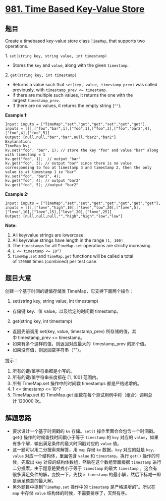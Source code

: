 # [981. Time Based Key-Value Store](https://leetcode.com/problems/time-based-key-value-store/)


## 题目

Create a timebased key-value store class `TimeMap`, that supports two operations.

1. `set(string key, string value, int timestamp)`

- Stores the `key` and `value`, along with the given `timestamp`.

2. `get(string key, int timestamp)`

- Returns a value such that `set(key, value, timestamp_prev)` was called previously, with `timestamp_prev <= timestamp`.
- If there are multiple such values, it returns the one with the largest `timestamp_prev`.
- If there are no values, it returns the empty string (`""`).

**Example 1:**

    Input: inputs = ["TimeMap","set","get","get","set","get","get"], inputs = [[],["foo","bar",1],["foo",1],["foo",3],["foo","bar2",4],["foo",4],["foo",5]]
    Output: [null,null,"bar","bar",null,"bar2","bar2"]
    Explanation:   
    TimeMap kv;   
    kv.set("foo", "bar", 1); // store the key "foo" and value "bar" along with timestamp = 1   
    kv.get("foo", 1);  // output "bar"   
    kv.get("foo", 3); // output "bar" since there is no value corresponding to foo at timestamp 3 and timestamp 2, then the only value is at timestamp 1 ie "bar"   
    kv.set("foo", "bar2", 4);   
    kv.get("foo", 4); // output "bar2"   
    kv.get("foo", 5); //output "bar2"

**Example 2:**

    Input: inputs = ["TimeMap","set","set","get","get","get","get","get"], inputs = [[],["love","high",10],["love","low",20],["love",5],["love",10],["love",15],["love",20],["love",25]]
    Output: [null,null,null,"","high","high","low","low"]

**Note:**

1. All key/value strings are lowercase.
2. All key/value strings have length in the range `[1, 100]`
3. The `timestamps` for all `TimeMap.set` operations are strictly increasing.
4. `1 <= timestamp <= 10^7`
5. `TimeMap.set` and `TimeMap.get` functions will be called a total of `120000` times (combined) per test case.

## 题目大意

创建一个基于时间的键值存储类 TimeMap，它支持下面两个操作：

1. set(string key, string value, int timestamp)

- 存储键 key、值 value，以及给定的时间戳 timestamp。

2. get(string key, int timestamp)

- 返回先前调用 set(key, value, timestamp_prev) 所存储的值，其中 timestamp_prev <= timestamp。
- 如果有多个这样的值，则返回对应最大的  timestamp_prev 的那个值。
- 如果没有值，则返回空字符串（""）。

提示：

1. 所有的键/值字符串都是小写的。
2. 所有的键/值字符串长度都在 [1, 100] 范围内。
3. 所有 TimeMap.set 操作中的时间戳 timestamps 都是严格递增的。
4. 1 <= timestamp <= 10^7
5. TimeMap.set 和 TimeMap.get 函数在每个测试用例中将（组合）调用总计 120000 次。


## 解题思路

- 要求设计一个基于时间戳的 `kv` 存储。`set()` 操作里面会会包含一个时间戳。get() 操作的时候查找时间戳小于等于 `timestamp` 的 `key` 对应的 `value`，如果有多个解，输出满足条件的最大时间戳对应的 `value` 值。
- 这一题可以用二分搜索来解答，用 `map` 存储 `kv` 数据，`key` 对应的就是 `key`，`value` 对应一个结构体，里面包含 `value` 和 `timestamp`。执行 `get()` 操作的时候，先取出 `key` 对应的结构体数组，然后在这个数组里面根据 `timestamp` 进行二分搜索。由于题意是要找小于等于 `timestamp` 的最大 `timestamp` ，这会有很多满足条件的解，变换一下，先找 `> timestamp` 的最小解，然后下标减一即是满足题意的最大解。
- 另外题目中提到“`TimeMap.set` 操作中的 `timestamp` 是严格递增的”。所以在 `map` 中存储 `value` 结构体的时候，不需要排序了，天然有序。
